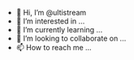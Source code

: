- 👋 Hi, I’m @ultistream
- 👀 I’m interested in ...
- 🌱 I’m currently learning ...
- 💞️ I’m looking to collaborate on ...
- 📫 How to reach me ...

<!---
ultistream/ultistream is a ✨ special ✨ repository because its `README.md` (this file) appears on your GitHub profile.
You can click the Preview link to take a look at your changes.
--->
